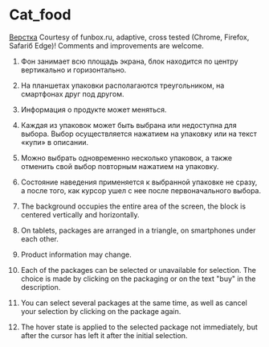 # Cat_food
[Верстка](https://jsfiddle.net/torqsjcm/1/)
Courtesy of funbox.ru, adaptive, cross tested (Chrome, Firefox, Safariб Edge)!
Comments and improvements are welcome.

1. Фон занимает всю площадь экрана, блок находится по центру вертикально и горизонтально.
2. На планшетах упаковки располагаются треугольником, на смартфонах друг под другом.
3. Информация о продукте может меняться.
4. Каждая из упаковок может быть выбрана или недоступна для выбора. Выбор осуществляется нажатием на упаковку или на текст «купи» в описании.
5. Можно выбрать одновременно несколько упаковок, а также отменить свой выбор повторным нажатием на упаковку.
6. Состояние наведения применяется к выбранной упаковке не сразу, а после того, как курсор ушел с нее после первоначального выбора.


1. The background occupies the entire area of the screen, the block is centered vertically and horizontally.
2. On tablets, packages are arranged in a triangle, on smartphones under each other.
3. Product information may change.
4. Each of the packages can be selected or unavailable for selection. The choice is made by clicking on the packaging or on the text "buy" in the description.
5. You can select several packages at the same time, as well as cancel your selection by clicking on the package again.
6. The hover state is applied to the selected package not immediately, but after the cursor has left it after the initial selection.
